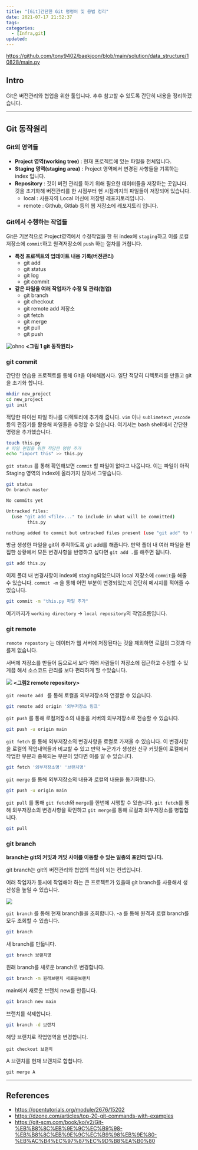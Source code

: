 ```yaml
---
title: "[Git]간단한 Git 명령어 및 용법 정리"
date: 2021-07-17 21:52:37
tags:
categories:
  - [Infra,git]
updated:
---
```

https://github.com/tony9402/baekjoon/blob/main/solution/data_structure/10828/main.py
## Intro

Git은 버전관리와 협업을 위한 툴입니다. 추후 참고할 수 있도록 간단히 내용을 정리하겠습니다.

---

## Git 동작원리

### Git의 영역들

- **Project 영역(working tree)** : 현재 프로젝트에 있는 파일들 전체입니다.
- **Staging 영역(staging area)** : Project 영역에서 변경된 사항들을 기록하는 index 입니다.
- **Repository** : 깃이 버전 관리를 하기 위해 필요한 데이터들을 저장하는 곳입니다.깃을 초기화해 버전관리를 한 시점부터 현 시점까지의 파일들이 저장되어 있습니다.
  - local  : 사용자의 Local 머신에 저장된 레포지토리입니다.
  - remote : Github, Gitlab 등의 웹 저장소에 레포지토리 입니다.

### Git에서 수행하는 작업들

Git은 기본적으로 Project영역에서 수정작업을 한 뒤 index에 `staging`하고 이를 로컬저장소에 `commit`하고 원격저장소에 `push` 하는 절차를 거칩니다.

- **특정 프로젝트의 업데이트 내용 기록(버전관리)**
  - git add
  - git status
  - git log
  - git commit
- **같은 파일을 여러 작업자가 수정 및 관리(협업)**
  - git branch
  - git checkout
  - git remote add 저장소
  - git fetch
  - git merge
  - git pull
  - git push

![ohno](git-simple.png)
**<그림 1 git 동작원리>**

### git commit

간단한 연습용 프로젝트를 통해 Git을 이해해봅시다.
일단 적당히 디렉토리를 만들고 git을 초기화 합니다.

```bash
mkdir new_project
cd new_project
git init
```

적당한 파이썬 파일 하나를 디렉토리에 추가해 줍니다.
`vim` 이나 `sublimetext` ,`vscode` 등의 편집기를 활용해 파일들을 수정할 수 있습니다.
여기서는 bash shell에서 간단한 명령을 추가했습니다.

```bash
touch this.py
# 파일 편집을 위한 적당한 명령 추가
echo "import this" >> this.py
```

`git status` 를  통해  확인해보면 `commit` 할 파일이 없다고 나옵니다.
이는 파일이 아직 Staging 영역의 index에 올라가지 않아서 그렇습니다.

```bash
git status
On branch master

No commits yet

Untracked files:
  (use "git add <file>..." to include in what will be committed)
        this.py

nothing added to commit but untracked files present (use "git add" to track)
```

방금 생성한 파일을 git이 추적하도록 git add를 해줍니다.
만약 폴더 내 여러 파일을 편집한 상황에서 모든 변경사항을 반영하고 싶다면 `git add .`를 해주면 됩니다. 

```bash
git add this.py
```

이제 폴더 내 변경사항이 index에 staging되었으니까 local 저장소에 `commit`을 해줄 수 있습니다.
`commit -m` 을 통해 어떤 부분이 변경되었는지 간단히 메시지를 적어줄 수 있습니다.

```bash
git commit -m "this.py 파일 추가"
```

여기까지가 `working directory` -> `local repository`의 작업흐름입니다.

### git remote

`remote repostory` 는 데이터가 웹 서버에 저장된다는 것을 제외하면 로컬의 그것과 다를게 없습니다. 

서버에 저장소를 만들어 둠으로서 보다 여러 사람들이 저장소에 접근하고 수정할 수 있게끔 해서 소스코드 관리를 보다 편리하게 할 수있습니다.

![](https://img1.daumcdn.net/thumb/R1280x0/?scode=mtistory2&fname=http%3A%2F%2Fcfile8.uf.tistory.com%2Fimage%2F27532A36575F3888290EC8)
**<그림2 remote repository>**

`git remote add ` 를 통해 로컬을 외부저장소와 연결할 수 있습니다.

```bash
git remote add origin '외부저장소 링크'
```

`git push`  를 통해 로컬저장소의 내용을 서버의 외부저장소로 전송할 수 있습니다.

```bash
git push -u origin main
```

`git fetch`  를 통해 외부저장소의 변경사항을 로컬로 가져올 수 있습니다. 
이 변경사항을 로컬의 작업내역들과 비교할 수 있고 만약 누군가가 생성한 신규 커밋들이 로컬에서 작업한 부분과 중복되는 부분이 있다면 이를 알 수 있습니다.

```bash
git fetch '외부저장소명' '브랜치명'
```

`git merge`  를 통해 외부저장소의 내용과 로컬의 내용을 동기화합니다.

```bash
git push -u origin main
```

`git pull`  를 통해 `git fetch`와 `merge`를 한번에 시행할 수 있습니다.
`git fetch`를 통해 외부저장소의 변경사항을 확인하고 `git merge`를 통해 로컬과 외부저장소를 병합합니다.

```bash
git pull
```

### git branch

**branch는 git의 커밋과 커밋 사이를 이동할 수 있는 일종의 포인터 입니다.** 

git branch는 git의 버전관리와 협업의 핵심이 되는 컨셉입니다.

여러 작업자가 동시에 작업해야 하는 큰 프로젝트가 있을때 git branch를 사용해서 생산성을 높일 수 있습니다.

![](git-branch.png)

`git branch` 를 통해 현재 branch들을 조회합니다. -a 를 통해 원격과 로컬 branch를 모두 조회할 수 있습니다.

```bash
git branch
```

새 branch를 만듧니다.

```bash
git branch 브랜치명
```

원래 branch를 새로운 branch로 변경합니다.

```bash
git branch -m 원래브랜치 새로운브랜치
```

main에서 새로운 브랜치 new를 만듭니다.

```bash
git branch new main
```

브랜치를 삭제합니다.

```bash
git branch -d 브랜치
```

해당 브랜치로 작업영역을 변경합니다.

```
git checkout 브랜치
```

A 브랜치를 현재 브랜치로 합칩니다.

```
git merge A
```

---

## References

- https://opentutorials.org/module/2676/15202
- https://dzone.com/articles/top-20-git-commands-with-examples
- https://git-scm.com/book/ko/v2/Git-%EB%B8%8C%EB%9E%9C%EC%B9%98-%EB%B8%8C%EB%9E%9C%EC%B9%98%EB%9E%80-%EB%AC%B4%EC%97%87%EC%9D%B8%EA%B0%80
